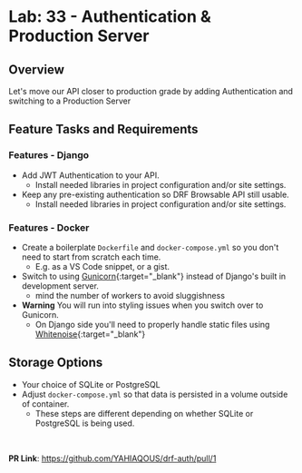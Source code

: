 # Lab: 33 - Authentication & Production Server

## Overview

Let's move our API closer to production grade by adding Authentication and switching to a Production Server

## Feature Tasks and Requirements

### Features - Django

- Add JWT Authentication to your API.
  - Install needed libraries in project configuration and/or site settings.
- Keep any pre-existing authentication so DRF Browsable API still usable.
  - Install needed libraries in project configuration and/or site settings.

### Features - Docker

- Create a boilerplate `Dockerfile` and `docker-compose.yml` so you don't need to start from scratch each time.
  - E.g. as a VS Code snippet, or a gist.
- Switch to using [Gunicorn](https://gunicorn.org/){:target="\_blank"} instead of Django's built in development server.
  - mind the number of workers to avoid sluggishness
- **Warning** You will run into styling issues when you switch over to Gunicorn.
  - On Django side you'll need to properly handle static files using [Whitenoise](http://whitenoise.evans.io/en/stable/django.html){:target="\_blank"}

## Storage Options

- Your choice of SQLite or PostgreSQL
- Adjust `docker-compose.yml` so that data is persisted in a volume outside of container.
  - These steps are different depending on whether SQLite or PostgreSQL is being used.

&nbsp;

**PR Link**: <https://github.com/YAHIAQOUS/drf-auth/pull/1>
